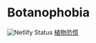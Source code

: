 # Botanophobia
![Netlify Status](https://api.netlify.com/api/v1/badges/4923ff07-ae5f-4298-a788-3b2c127c6d98/deploy-status)
[植物恐慌](https://botanophobia.xyz)

